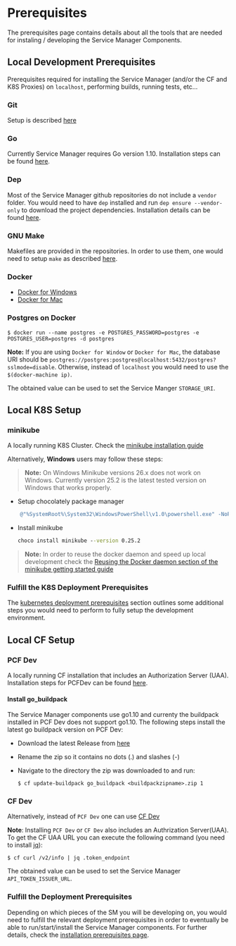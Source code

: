 # Prerequisites

The prerequisites page contains details about all the tools that are needed for instaling / developing the Service Manager Components.

## Local Development Prerequisites

Prerequisites required for installing the Service Manager (and/or the CF and K8S Proxies) on `localhost`, performing builds, running tests, etc...

### Git

Setup is described [here](https://git-scm.com/)

### Go

Currently Service Manager requires Go version 1.10. Installation steps can be found [here](https://golang.org/doc/install).

### Dep

Most of the Service Manager github repositories do not include a `vendor` folder. You would need to have `dep` installed and run `dep ensure --vendor-only` to download the project dependencies. Installation details can be found [here](https://github.com/golang/dep#installation).

### GNU Make

Makefiles are provided in the repositories. In order to use them, one would need to setup `make` as described [here](https://www.gnu.org/software/make/manual/make.html).

### Docker

* [Docker for Windows](https://docs.docker.com/docker-for-mac/install/)
* [Docker for Mac](https://docs.docker.com/docker-for-windows/install/)

### Postgres on Docker

```console
$ docker run --name postgres -e POSTGRES_PASSWORD=postgres -e POSTGRES_USER=postgres -d postgres
```

**Note:** If you are using `Docker for Window` or `Docker for Mac`, the database URI should be `postgres://postgres:postgres@localhost:5432/postgres?sslmode=disable`. Otherwise, instead of `localhost` you would need to use the `$(docker-machine ip)`. 

The obtained value can be used to set the Service Manger `STORAGE_URI`.

## Local K8S Setup

### minikube

A locally running K8S Cluster. Check the [minikube installation guide](https://kubernetes.io/docs/getting-started-guides/minikube/#installation.)

Alternatively, **Windows** users may follow these steps:

> **Note:** On Windows Minikube versions 26.x does not work on Windows. Currently version 25.2 is the latest tested version on Windows that works properly.

* Setup chocolately package manager

```powershell
    @"%SystemRoot%\System32\WindowsPowerShell\v1.0\powershell.exe" -NoProfile -InputFormat None -ExecutionPolicy Bypass -Command "iex ((New-Object System.Net.WebClient).DownloadString('https://chocolatey.org/install.ps1'))" && SET "PATH=%PATH%;%ALLUSERSPROFILE%\chocolatey\bin"
```

* Install minikube

    ```bat
    choco install minikube --version 0.25.2
    ```

>**Note:** In order to reuse the docker daemon and speed up local development check the [Reusing the Docker daemon section of the minikube getting started guide](https://kubernetes.io/docs/getting-started-guides/minikube/#reusing-the-docker-daemon)

### Fulfill the K8S Deployment Prerequisites

The [kubernetes deployment prerequisites]() section outlines some additional steps you would need to perform to fully setup the development environment. 

## Local CF Setup

### PCF Dev

A locally running CF installation that includes an Authorization Server (UAA). Installation steps for PCFDev can be found [here](https://pivotal.io/platform/pcf-tutorials/getting-started-with-pivotal-cloud-foundry-dev/introduction).

#### Install go_buildpack

The Service Manager components use go1.10 and currenty  the buildpack installed in PCF Dev does not support go1.10. The following steps install the latest go buildpack version on PCF Dev:

* Download the latest Release from [here](https://github.com/cloudfoundry/go-buildpack/releases)
* Rename the zip so it contains no dots (.) and slashes (-)
* Navigate to the directory the zip was downloaded to and run:

    ```console
    $ cf update-buildpack go_buildpack <buildpackzipname>.zip 1
    ```

### CF Dev 

Alternatively, instead of `PCF Dev` one can use [CF Dev](https://github.com/cloudfoundry-incubator/cfdev)

**Note**: Installing `PCF Dev` or `CF Dev` also includes an Authrization Server(UAA). To get the CF UAA URL you can execute the following command (you need to install [jq](https://stedolan.github.io/jq/)):

```console
$ cf curl /v2/info | jq .token_endpoint
```

The obtained value can be used to set the Service Manager `API_TOKEN_ISSUER_URL`.

### Fulfill the Deployment Prerequisites

Depending on which pieces of the SM you will be developing on, you would need to fulfill the relevant deployment prerequisites in order to eventually be able to run/start/install the Service Manager components. For further details, check the [installation prerequisites page](install-prerequisites.md).

